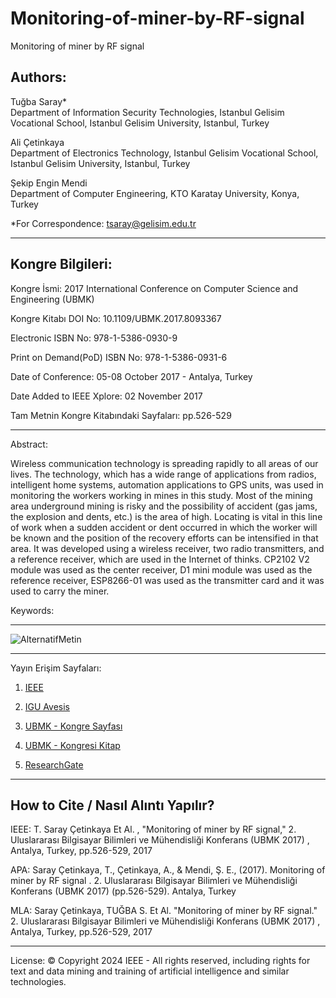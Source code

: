 # Monitoring-of-miner-by-RF-signal

Monitoring of miner by RF signal

## Authors:

Tuğba Saray*  
Department of Information Security Technologies, Istanbul Gelisim Vocational School, Istanbul Gelisim University, Istanbul, Turkey  

Ali Çetinkaya  
Department of Electronics Technology, Istanbul Gelisim Vocational School, Istanbul Gelisim University, Istanbul, Turkey  

Şekip Engin Mendi  
Department of Computer Engineering, KTO Karatay University, Konya, Turkey  

*For Correspondence: tsaray@gelisim.edu.tr

---

## Kongre Bilgileri:

Kongre İsmi: 2017 International Conference on Computer Science and Engineering (UBMK)

Kongre Kitabı DOI No: 10.1109/UBMK.2017.8093367

Electronic ISBN No: 978-1-5386-0930-9 

Print on Demand(PoD) ISBN No: 978-1-5386-0931-6  

Date of Conference: 05-08 October 2017 - Antalya, Turkey

Date Added to IEEE Xplore: 02 November 2017

Tam Metnin Kongre Kitabındaki Sayfaları: pp.526-529

---

Abstract:

Wireless communication technology is spreading rapidly to all areas of our lives. The technology, which has a wide range of applications from radios, intelligent home systems, automation applications to GPS units, was used in monitoring the workers working in mines in this study. Most of the mining area underground mining is risky and the possibility of accident (gas jams, the explosion and dents, etc.) is the area of high. Locating is vital in this line of work when a sudden accident or dent occurred in which the worker will be known and the position of the recovery efforts can be intensified in that area. It was developed using a wireless receiver, two radio transmitters, and a reference receiver, which are used in the Internet of thinks. CP2102 V2 module was used as the center receiver, D1 mini module was used as the reference receiver, ESP8266-01 was used as the transmitter card and it was used to carry the miner.

Keywords: 

---

![AlternatifMetin](https://github.com/tsaray/Monitoring-of-miner-by-RF-signal/blob/main/ubmk.png)

---

Yayın Erişim Sayfaları:

1. [IEEE](https://ieeexplore.ieee.org/document/8093441)

2. [IGU Avesis](https://avesis.gelisim.edu.tr/yayin/43788469-c9a6-4246-97a8-ffa87088cdca/monitoring-of-miner-by-rf-signal)

3. [UBMK - Kongre Sayfası](https://ubmk.org.tr/2017/)

4. [UBMK - Kongresi Kitap](https://ubmk.org.tr/wp-content/uploads/2022/01/web-ubmk-2017.pdf)

5. [ResearchGate](https://www.researchgate.net/publication/320829526_Monitoring_of_miner_by_RF_signal)

---

## How to Cite / Nasıl Alıntı Yapılır?

IEEE: T. Saray Çetinkaya Et Al. , "Monitoring of miner by RF signal," 2. Uluslararası Bilgisayar Bilimleri ve Mühendisliği Konferans (UBMK 2017) , Antalya, Turkey, pp.526-529, 2017

APA: Saray Çetinkaya, T., Çetinkaya, A., & Mendi, Ş. E., (2017). Monitoring of miner by RF signal . 2. Uluslararası Bilgisayar Bilimleri ve Mühendisliği Konferans (UBMK 2017) (pp.526-529). Antalya, Turkey

MLA: Saray Çetinkaya, TUĞBA S. Et Al. "Monitoring of miner by RF signal." 2. Uluslararası Bilgisayar Bilimleri ve Mühendisliği Konferans (UBMK 2017) , Antalya, Turkey, pp.526-529, 2017

---

License: © Copyright 2024 IEEE - All rights reserved, including rights for text and data mining and training of artificial intelligence and similar technologies.
